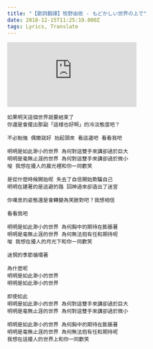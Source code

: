 ```yaml
---
title: "【歌詞翻譯】牧野由依 - もどかしい世界の上で"
date: 2018-12-15T11:25:19.000Z
tags: Lyrics, Translate
---
```


<iframe title="牧野由依 - もどかしい世界の上で" src="https://www.youtube.com/embed/m6IElKOCnPI" frameborder="0" allow="accelerometer; autoplay; clipboard-write; encrypted-media; gyroscope; picture-in-picture" allowfullscreen></iframe>

```
如果明天這個世界就要結束了
你還是會擺出那副「這樣也好啊」的冷淡態度吧？

不必勉強 偶爾就好 抬起頭來 看這邊吧 看看我吧

明明是如此渺小的世界 為何對這雙手來講卻過於巨大
明明是毫無止涯的世界 為何對這雙手來講卻過於微小
噯 我想在擾人的晨光裡和你一同歡笑

是從什麼時候開始呢 失去了自信開始欺騙自己
明明在建著的是逃避的路 回神過來卻造出了迷宮

你嘆息的姿態還是會轉變為笑臉對吧？我想相信

看看我吧

明明是如此渺小的世界 為何胸中的期待在膨脹著
明明是毫無止涯的世界 為何無法抱有任和期待呢
噯 我想在擾人的月光下和你一同歡笑

迷惘的季節循環著

為什麼呢
明明是如此渺小的世界
明明是如此渺小的世界

即使如此
明明是如此渺小的世界 為何對這雙手來講卻過於巨大
明明是毫無止涯的世界 為何對這雙手來講卻過於微小

明明是如此渺小的世界 為何胸中的期待在膨脹著
明明是毫無止涯的世界 為何無法抱有任和期待呢
我想在這擾人的世界上和你一同歡笑
```
